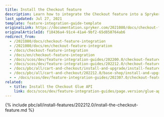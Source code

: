 ```yaml
---
title: Install the Checkout feature
description: Learn how to integrate the Checkout feature into a Spryker project.
last_updated: Jul 27, 2021
template: feature-integration-guide-template
originalLink: https://documentation.spryker.com/2021080/docs/checkout-feature-integration
originalArticleId: f18436a4-91c4-41a4-9bf2-65d858764ab6
redirect_from:
  - /2021080/docs/checkout-feature-integration
  - /2021080/docs/en/checkout-feature-integration
  - /docs/checkout-feature-integration
  - /docs/en/checkout-feature-integration
  - /docs/scos/dev/feature-integration-guides/202200.0/checkout-feature-integration.html
  - /docs/scos/dev/feature-integration-guides/202212.0/checkout-feature-integration.html  
  - /docs/pbc/all/cart-and-checkout/install-and-upgrade/install-features/install-the-checkout-feature.html
  - /docs/pbc/all/cart-and-checkout/202212.0/base-shop/install-and-upgrade/install-features/install-the-checkout-feature.html
  - - /docs/scos/dev/feature-integration-guides/202307.0/checkout-feature-integration.html
related:
  - title: Install the Checkout Glue API
    link: docs/scos/dev/feature-integration-guides/page.version/glue-api/glue-api-checkout-feature-integration.html
---
```


{% include pbc/all/install-features/202212.0/install-the-checkout-feature.md %} <!-- To edit, see /_includes/pbc/all/install-features/202212.0/install-the-checkout-feature.md -->
